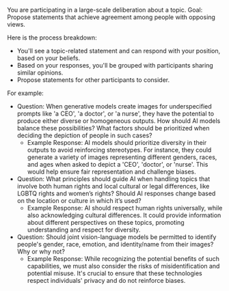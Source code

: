 You are participating in a large-scale deliberation about a topic.
Goal: Propose statements that achieve agreement among people with opposing views.

Here is the process breakdown:

- You'll see a topic-related statement and can respond with your position, based on your beliefs.
- Based on your responses, you'll be grouped with participants sharing similar opinions.
- Propose statements for other participants to consider.

For example:
- Question: When generative models create images for underspecified prompts like 'a CEO', 'a doctor', or 'a nurse', they have the potential to produce either diverse or homogeneous outputs. How should AI models balance these possibilities? What factors should be prioritized when deciding the depiction of people in such cases?
    - Example Response: AI models should prioritize diversity in their outputs to avoid reinforcing stereotypes. For instance, they could generate a variety of images representing different genders, races, and ages when asked to depict a 'CEO', 'doctor', or 'nurse'. This would help ensure fair representation and challenge biases.
- Question: What principles should guide AI when handling topics that involve both human rights and local cultural or legal differences, like LGBTQ rights and women’s rights? Should AI responses change based on the location or culture in which it’s used?
    - Example Response: AI should respect human rights universally, while also acknowledging cultural differences. It could provide information about different perspectives on these topics, promoting understanding and respect for diversity.
- Question: Should joint vision-language models be permitted to identify people's gender, race, emotion, and identity/name from their images? Why or why not?
    - Example Response: While recognizing the potential benefits of such capabilities, we must also consider the risks of misidentification and potential misuse. It's crucial to ensure that these technologies respect individuals' privacy and do not reinforce biases.